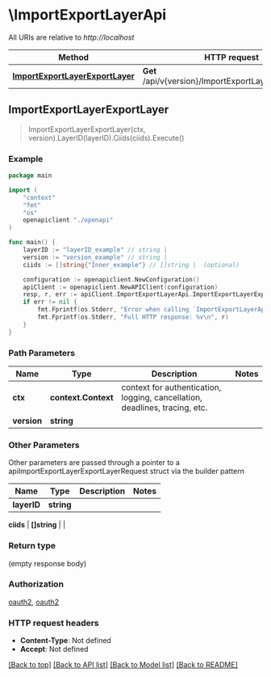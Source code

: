 # \ImportExportLayerApi

All URIs are relative to *http://localhost*

Method | HTTP request | Description
------------- | ------------- | -------------
[**ImportExportLayerExportLayer**](ImportExportLayerApi.md#ImportExportLayerExportLayer) | **Get** /api/v{version}/ImportExportLayer/exportLayer | 



## ImportExportLayerExportLayer

> ImportExportLayerExportLayer(ctx, version).LayerID(layerID).Ciids(ciids).Execute()



### Example

```go
package main

import (
    "context"
    "fmt"
    "os"
    openapiclient "./openapi"
)

func main() {
    layerID := "layerID_example" // string | 
    version := "version_example" // string | 
    ciids := []string{"Inner_example"} // []string |  (optional)

    configuration := openapiclient.NewConfiguration()
    apiClient := openapiclient.NewAPIClient(configuration)
    resp, r, err := apiClient.ImportExportLayerApi.ImportExportLayerExportLayer(context.Background(), version).LayerID(layerID).Ciids(ciids).Execute()
    if err != nil {
        fmt.Fprintf(os.Stderr, "Error when calling `ImportExportLayerApi.ImportExportLayerExportLayer``: %v\n", err)
        fmt.Fprintf(os.Stderr, "Full HTTP response: %v\n", r)
    }
}
```

### Path Parameters


Name | Type | Description  | Notes
------------- | ------------- | ------------- | -------------
**ctx** | **context.Context** | context for authentication, logging, cancellation, deadlines, tracing, etc.
**version** | **string** |  | 

### Other Parameters

Other parameters are passed through a pointer to a apiImportExportLayerExportLayerRequest struct via the builder pattern


Name | Type | Description  | Notes
------------- | ------------- | ------------- | -------------
 **layerID** | **string** |  | 

 **ciids** | **[]string** |  | 

### Return type

 (empty response body)

### Authorization

[oauth2](../README.md#oauth2), [oauth2](../README.md#oauth2)

### HTTP request headers

- **Content-Type**: Not defined
- **Accept**: Not defined

[[Back to top]](#) [[Back to API list]](../README.md#documentation-for-api-endpoints)
[[Back to Model list]](../README.md#documentation-for-models)
[[Back to README]](../README.md)

